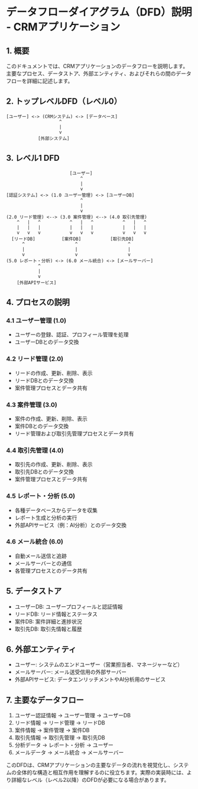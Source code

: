 # データフローダイアグラム（DFD）説明 - CRMアプリケーション

## 1. 概要
このドキュメントでは、CRMアプリケーションのデータフローを説明します。主要なプロセス、データストア、外部エンティティ、およびそれらの間のデータフローを詳細に記述します。

## 2. トップレベルDFD（レベル0）

```
[ユーザー] <-> (CRMシステム) <-> [データベース]
                    ^
                    |
                    v
            [外部システム]
```

## 3. レベル1 DFD

```
                        [ユーザー]
                            ^
                            |
                            v
[認証システム] <-> (1.0 ユーザー管理) <-> [ユーザーDB]
                            ^
                            |
                            v
(2.0 リード管理) <--> (3.0 案件管理) <--> (4.0 取引先管理)
    ^   |   ^           ^   |   ^           ^   |   ^
    |   |   |           |   |   |           |   |   |
    v   v   v           v   v   v           v   v   v
  [リードDB]          [案件DB]           [取引先DB]
      ^                   ^                   ^
      |                   |                   |
      v                   v                   v
(5.0 レポート・分析) <-> (6.0 メール統合) <-> [メールサーバー]
            ^
            |
            v
    [外部APIサービス]
```

## 4. プロセスの説明

### 4.1 ユーザー管理 (1.0)
- ユーザーの登録、認証、プロフィール管理を処理
- ユーザーDBとのデータ交換

### 4.2 リード管理 (2.0)
- リードの作成、更新、削除、表示
- リードDBとのデータ交換
- 案件管理プロセスとデータ共有

### 4.3 案件管理 (3.0)
- 案件の作成、更新、削除、表示
- 案件DBとのデータ交換
- リード管理および取引先管理プロセスとデータ共有

### 4.4 取引先管理 (4.0)
- 取引先の作成、更新、削除、表示
- 取引先DBとのデータ交換
- 案件管理プロセスとデータ共有

### 4.5 レポート・分析 (5.0)
- 各種データベースからデータを収集
- レポート生成と分析の実行
- 外部APIサービス（例：AI分析）とのデータ交換

### 4.6 メール統合 (6.0)
- 自動メール送信と追跡
- メールサーバーとの通信
- 各管理プロセスとのデータ共有

## 5. データストア

- ユーザーDB: ユーザープロフィールと認証情報
- リードDB: リード情報とステータス
- 案件DB: 案件詳細と進捗状況
- 取引先DB: 取引先情報と履歴

## 6. 外部エンティティ

- ユーザー: システムのエンドユーザー（営業担当者、マネージャーなど）
- メールサーバー: メール送受信用の外部サーバー
- 外部APIサービス: データエンリッチメントやAI分析用のサービス

## 7. 主要なデータフロー

1. ユーザー認証情報 -> ユーザー管理 -> ユーザーDB
2. リード情報 -> リード管理 -> リードDB
3. 案件情報 -> 案件管理 -> 案件DB
4. 取引先情報 -> 取引先管理 -> 取引先DB
5. 分析データ -> レポート・分析 -> ユーザー
6. メールデータ -> メール統合 -> メールサーバー

このDFDは、CRMアプリケーションの主要なデータの流れを視覚化し、システムの全体的な構造と相互作用を理解するのに役立ちます。実際の実装時には、より詳細なレベル（レベル2以降）のDFDが必要になる場合があります。
